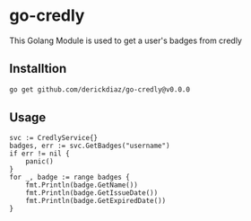 # go-credly

This Golang Module is used to get a user's badges from credly

## Installtion
```bash
go get github.com/derickdiaz/go-credly@v0.0.0
```

## Usage
```golang
svc := CredlyService{}
badges, err := svc.GetBadges("username")
if err != nil {
    panic()
}
for _, badge := range badges {
    fmt.Println(badge.GetName())
    fmt.Println(badge.GetIssueDate())
    fmt.Println(badge.GetExpiredDate())
}
```